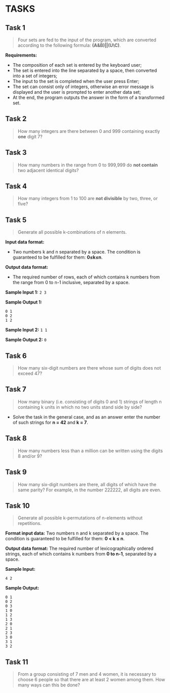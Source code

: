 # TASKS
## Task 1

> Four sets are fed to the input of the program, which are converted according to the following formula: **(A&B)||(U\C)**.

**Requirements:**
- The composition of each set is entered by the keyboard user;
- The set is entered into the line separated by a space, then converted into a set of integers;
- The input to the set is completed when the user press Enter;
- The set can consist only of integers, otherwise an error message is displayed and the user is prompted to enter another data set;
- At the end, the program outputs the answer in the form of a transformed set. 

## Task 2

> How many integers are there between 0 and 999 containing exactly **one** digit 7?

## Task 3

> How many numbers in the range from 0 to 999,999 do **not contain** two adjacent identical digits?

## Task 4

> How many integers from 1 to 100 are **not divisible** by two, three, or five?

## Task 5

> Generate all possible k-combinations of n elements.

**Input data format:**
- Two numbers k and n separated by a space. The condition is guaranteed to be fulfilled for them: **0≤k≤n**.

**Output data format:**
- The required number of rows, each of which contains k numbers from the range from 0 to n-1 inclusive, separated by a space.

**Sample Input 1:**
```2 3```

**Sample Output 1:**
```
0 1
0 2
1 2
```

**Sample Input 2:**
```1 1```

**Sample Output 2:**
```0```

## Task 6
> How many six-digit numbers are there whose sum of digits does not exceed 47?

## Task 7
> How many binary (i.e. consisting of digits 0 and 1) strings of length n containing k units in which no two units stand side by side?
- Solve the task in the general case, and as an answer enter the number of such strings for **n = 42** and **k = 7**.

## Task 8
> How many numbers less than a million can be written using the digits 8 and/or 9?

## Task 9

> How many six-digit numbers are there, all digits of which have the same parity? For example, in the number 222222, all digits are even.

## Task 10

> Generate all possible k-permutations of n-elements without repetitions.

**Format input data:**
Two numbers n and k separated by a space. The condition is guaranteed to be fulfilled for them: **0 < k ≤ n**.

**Output data format:**
The required number of lexicographically ordered strings, each of which contains k numbers from **0 to n-1**, separated by a space.

**Sample Input:**
```
4 2
```

**Sample Output:**
```
0 1
0 2
0 3
1 0
1 2
1 3
2 0
2 1
2 3
3 0
3 1
3 2
```

## Task 11

> From a group consisting of 7 men and 4 women, it is necessary to choose 6 people so that there are at least 2 women among them. How many ways can this be done?
